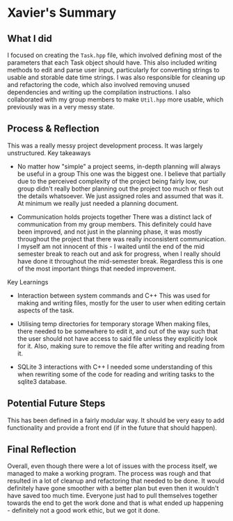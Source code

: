 # Xavier's Summary

## What I did

I focused on creating the `Task.hpp` file, which involved defining most of the parameters that each Task object should have. This also included writing methods to edit and parse user input, particularly for converting strings to usable and storable date time strings.
I was also responsible for cleaning up and refactoring the code, which also involved removing unused dependencies and writing up the compilation instructions.
I also collaborated with my group members to make `Util.hpp` more usable, which previously was in a very messy state.

## Process & Reflection

This was a really messy project development process. It was largely unstructured.
Key takeaways
 - No matter how "simple" a project seems, in-depth planning will always be useful in a group
 This one was the biggest one. I believe that partially due to the perceived complexity of the project being fairly low, our group didn't really bother planning out the project too much or flesh out the details whatsoever. We just assigned roles and assumed that was it. At minimum we really just needed a planning document.

 - Communication holds projects together
 There was a distinct lack of communication from my group members. This definitely could have been improved, and not just in the planning phase, it was mostly throughout the project that there was really inconsistent communication. I myself am not innocent of this - I waited until the end of the mid semester break to reach out and ask for progress, when I really should have done it throughout the mid-semester break. Regardless this is one of the most important things that needed improvement.

Key Learnings
 - Interaction between system commands and C++
This was used for making and writing files, mostly for the user to user when editing certain aspects of the task.

 - Utilising temp directories for temporary storage
When making files, there needed to be somewhere to edit it, and out of the way such that the user should not have access to said file unless they explicitly look for it.
Also, making sure to remove the file after writing and reading from it.
 
 - SQLite 3 interactions with C++
I needed some understanding of this when rewriting some of the code for reading and writing tasks to the sqlite3 database.

## Potential Future Steps

This has been defined in a fairly modular way. It should be very easy to add functionality and provide a front end (if in the future that should happen). 

## Final Reflection

Overall, even though there were a lot of issues with the process itself, we managed to make a working program. The process was rough and that resulted in a lot of cleanup and refactoring that needed to be done. It would definitely have gone smoother with a better plan but even then it wouldn't have saved too much time. Everyone just had to pull themselves together towards the end to get the work done and that is what ended up happening - definitely not a good work ethic, but we got it done.
